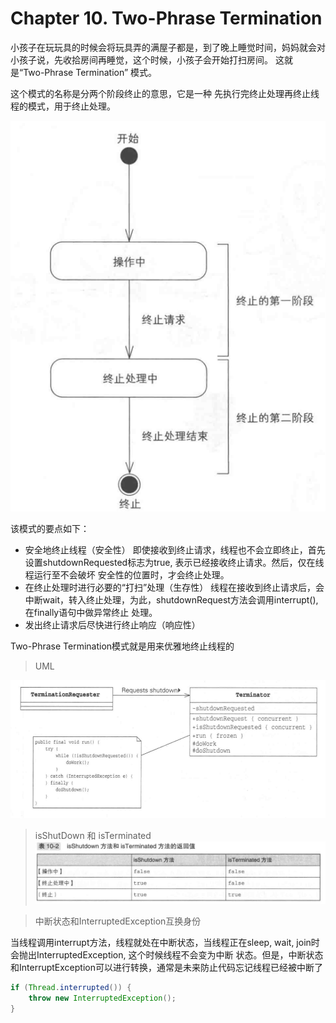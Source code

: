 # Chapter 10. Two-Phrase Termination

小孩子在玩玩具的时候会将玩具弄的满屋子都是，到了晚上睡觉时间，妈妈就会对小孩子说，先收拾房间再睡觉，这个时候，小孩子会开始打扫房间。
这就是“Two-Phrase Termination” 模式。
    
这个模式的名称是分两个阶段终止的意思，它是一种 先执行完终止处理再终止线程的模式，用于终止处理。

![img.png](Two-Phrase.png)

该模式的要点如下：
- 安全地终止线程（安全性）
  即使接收到终止请求，线程也不会立即终止，首先设置shutdownRequested标志为true, 表示已经接收终止请求。然后，仅在线程运行至不会破坏
    安全性的位置时，才会终止处理。
- 在终止处理时进行必要的“打扫”处理（生存性）
    线程在接收到终止请求后，会中断wait，转入终止处理，为此，shutdownRequest方法会调用interrupt(), 在finally语句中做异常终止
    处理。
- 发出终止请求后尽快进行终止响应（响应性）

Two-Phrase Termination模式就是用来优雅地终止线程的
> UML

![img.png](Two-Phrase-UML.png)

> isShutDown 和 isTerminated
![img.png](ShutDown-Terminated.png)

> 中断状态和InterruptedException互换身份

当线程调用interrupt方法，线程就处在中断状态，当线程正在sleep, wait, join时会抛出InterruptedException, 这个时候线程不会变为中断
状态。但是，中断状态和InterruptException可以进行转换，通常是未来防止代码忘记线程已经被中断了

```java
if (Thread.interrupted()) {
    throw new InterruptedException();
}
```